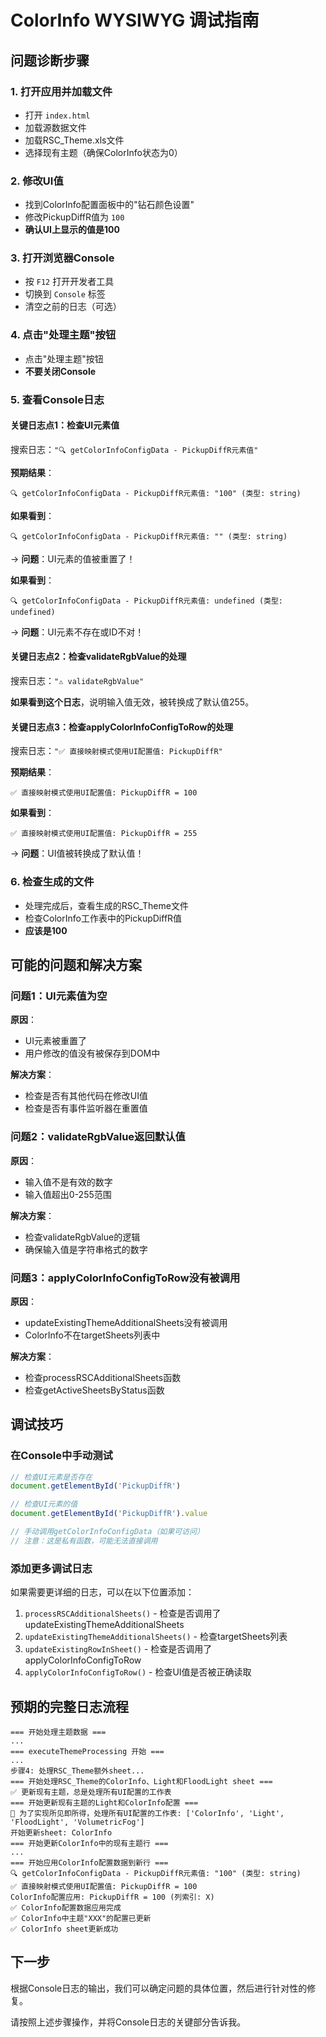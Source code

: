 # ColorInfo WYSIWYG 调试指南

## 问题诊断步骤

### 1. 打开应用并加载文件
- 打开 `index.html`
- 加载源数据文件
- 加载RSC_Theme.xls文件
- 选择现有主题（确保ColorInfo状态为0）

### 2. 修改UI值
- 找到ColorInfo配置面板中的"钻石颜色设置"
- 修改PickupDiffR值为 `100`
- **确认UI上显示的值是100**

### 3. 打开浏览器Console
- 按 `F12` 打开开发者工具
- 切换到 `Console` 标签
- 清空之前的日志（可选）

### 4. 点击"处理主题"按钮
- 点击"处理主题"按钮
- **不要关闭Console**

### 5. 查看Console日志

#### 关键日志点1：检查UI元素值
搜索日志：`"🔍 getColorInfoConfigData - PickupDiffR元素值"`

**预期结果**：
```
🔍 getColorInfoConfigData - PickupDiffR元素值: "100" (类型: string)
```

**如果看到**：
```
🔍 getColorInfoConfigData - PickupDiffR元素值: "" (类型: string)
```
→ **问题**：UI元素的值被重置了！

**如果看到**：
```
🔍 getColorInfoConfigData - PickupDiffR元素值: undefined (类型: undefined)
```
→ **问题**：UI元素不存在或ID不对！

#### 关键日志点2：检查validateRgbValue的处理
搜索日志：`"⚠️ validateRgbValue"`

**如果看到这个日志**，说明输入值无效，被转换成了默认值255。

#### 关键日志点3：检查applyColorInfoConfigToRow的处理
搜索日志：`"✅ 直接映射模式使用UI配置值: PickupDiffR"`

**预期结果**：
```
✅ 直接映射模式使用UI配置值: PickupDiffR = 100
```

**如果看到**：
```
✅ 直接映射模式使用UI配置值: PickupDiffR = 255
```
→ **问题**：UI值被转换成了默认值！

### 6. 检查生成的文件
- 处理完成后，查看生成的RSC_Theme文件
- 检查ColorInfo工作表中的PickupDiffR值
- **应该是100**

## 可能的问题和解决方案

### 问题1：UI元素值为空
**原因**：
- UI元素被重置了
- 用户修改的值没有被保存到DOM中

**解决方案**：
- 检查是否有其他代码在修改UI值
- 检查是否有事件监听器在重置值

### 问题2：validateRgbValue返回默认值
**原因**：
- 输入值不是有效的数字
- 输入值超出0-255范围

**解决方案**：
- 检查validateRgbValue的逻辑
- 确保输入值是字符串格式的数字

### 问题3：applyColorInfoConfigToRow没有被调用
**原因**：
- updateExistingThemeAdditionalSheets没有被调用
- ColorInfo不在targetSheets列表中

**解决方案**：
- 检查processRSCAdditionalSheets函数
- 检查getActiveSheetsByStatus函数

## 调试技巧

### 在Console中手动测试
```javascript
// 检查UI元素是否存在
document.getElementById('PickupDiffR')

// 检查UI元素的值
document.getElementById('PickupDiffR').value

// 手动调用getColorInfoConfigData（如果可访问）
// 注意：这是私有函数，可能无法直接调用
```

### 添加更多调试日志
如果需要更详细的日志，可以在以下位置添加：
1. `processRSCAdditionalSheets()` - 检查是否调用了updateExistingThemeAdditionalSheets
2. `updateExistingThemeAdditionalSheets()` - 检查targetSheets列表
3. `updateExistingRowInSheet()` - 检查是否调用了applyColorInfoConfigToRow
4. `applyColorInfoConfigToRow()` - 检查UI值是否被正确读取

## 预期的完整日志流程

```
=== 开始处理主题数据 ===
...
=== executeThemeProcessing 开始 ===
...
步骤4: 处理RSC_Theme额外sheet...
=== 开始处理RSC_Theme的ColorInfo、Light和FloodLight sheet ===
✅ 更新现有主题，总是处理所有UI配置的工作表
=== 开始更新现有主题的Light和ColorInfo配置 ===
🎯 为了实现所见即所得，处理所有UI配置的工作表: ['ColorInfo', 'Light', 'FloodLight', 'VolumetricFog']
开始更新sheet: ColorInfo
=== 开始更新ColorInfo中的现有主题行 ===
...
=== 开始应用ColorInfo配置数据到新行 ===
🔍 getColorInfoConfigData - PickupDiffR元素值: "100" (类型: string)
✅ 直接映射模式使用UI配置值: PickupDiffR = 100
ColorInfo配置应用: PickupDiffR = 100 (列索引: X)
✅ ColorInfo配置数据应用完成
✅ ColorInfo中主题"XXX"的配置已更新
✅ ColorInfo sheet更新成功
```

## 下一步

根据Console日志的输出，我们可以确定问题的具体位置，然后进行针对性的修复。

请按照上述步骤操作，并将Console日志的关键部分告诉我。

